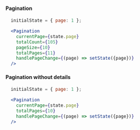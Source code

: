 #### Pagination

```jsx
  initialState = { page: 1 };

  <Pagination
    currentPage={state.page}
    totalCount={105}
    pageSize={10}
    totalPages={11}
    handlePageChange={(page) => setState({page})}
  />
```

#### Pagination without details

```jsx
  initialState = { page: 1 };

  <Pagination
    currentPage={state.page}
    totalPages={10}
    handlePageChange={(page) => setState({page})}
  />
```

